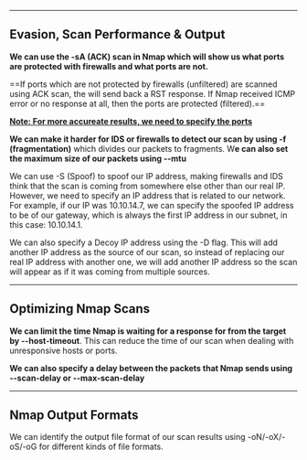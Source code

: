 
---

## Evasion, Scan Performance & Output

**We can use the -sA (ACK) scan in Nmap which will show us what ports are protected with firewalls and what ports are not.**

==If ports which are not protected by firewalls (unfiltered) are scanned using ACK scan, the will send back a RST response. If Nmap received ICMP error or no response at all, then the ports are protected (filtered).==

**<u>Note: For more accureate results, we need to specify the ports</u>**

**We can make it harder for IDS or firewalls to detect our scan by using -f (fragmentation)** which divides our packets to fragments. W**e can also set the maximum size of our packets using --mtu**

We can use -S (Spoof) to spoof our IP address, making firewalls and IDS think that the scan is coming from somewhere else other than our real IP. However, we need to specify an IP address that is related to our network. For example, if our IP was 10.10.14.7, we can specify the spoofed IP address to be of our gateway, which is always the first IP address in our subnet, in this case: 10.10.14.1.

We can also specify a Decoy IP address using the -D flag. This will add another IP address as the source of our scan, so instead of replacing our real IP address with another one, we will add another IP address so the scan will appear as if it was coming from multiple sources.


---


## Optimizing Nmap Scans


**We can limit the time Nmap is waiting for a response for from the target by --host-timeout**.  This can reduce the time of our scan when dealing with unresponsive hosts or ports.

**We can also specify a delay between the packets that Nmap sends using --scan-delay or --max-scan-delay**

---

## Nmap Output Formats

We can identify the output file format of our scan results using -oN/-oX/-oS/-oG
 for different kinds of file formats.
